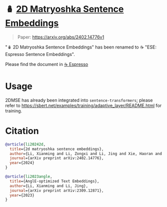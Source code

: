 # 🪆 [2D Matryoshka Sentence Embeddings](https://arxiv.org/abs/2402.14776v1)

> Paper: https://arxiv.org/abs/2402.14776v1

"🪆 2D Matryoshka Sentence Embeddings" has been renamed to ☕️ "ESE: Espresso Sentence Embeddings". 

Please find the document in [☕️ Espresso](README_Espresso.md)


# Usage

2DMSE has already been integrated into `sentence-transformers`; please refer to https://sbert.net/examples/training/adaptive_layer/README.html for training.

# Citation

```bibtex
@article{li20242d,
  title={2d matryoshka sentence embeddings},
  author={Li, Xianming and Li, Zongxi and Li, Jing and Xie, Haoran and Li, Qing},
  journal={arXiv preprint arXiv:2402.14776},
  year={2024}
}

@article{li2023angle,
  title={AnglE-optimized Text Embeddings},
  author={Li, Xianming and Li, Jing},
  journal={arXiv preprint arXiv:2309.12871},
  year={2023}
}
```
